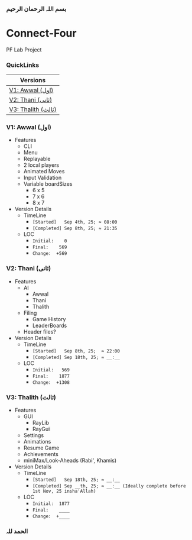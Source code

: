 ### بسم اللہ الرحمان الرحیم

# Connect-Four
PF Lab Project

### **QuickLinks**
| Versions |
| --- |
| [V1: Awwal (اول)](#v1-awwal-اول) |
| [V2: Thani (ثانی)](#v2-thani-ثانی) |
| [V3: Thalith (ثالث)](#v3-thalith-ثالث) |

### **V1: Awwal (اول)**
* Features
  * CLI
  * Menu
  * Replayable
  * 2 local players
  * Animated Moves
  * Input Validation
  * Variable boardSizes
    * 6 x 5
    * 7 x 6
    * 8 x 7
* Version Details
  * TimeLine
    * `[Started]   Sep 4th, 25; ≈ 08:00`
    * `[Completed] Sep 8th, 25; ≈ 21:35`
  * LOC
    * `Initial:    0`
    * `Final:    569`
    * `Change:  +569`

### **V2: Thani (ثانی)**
* Features
  * AI
    * Awwal
    * Thani
    * Thalith
  * Filing
    * Game History
    * LeaderBoards
  * Header files?
* Version Details
  * TimeLine
    * `[Started]   Sep 8th, 25;  ≈ 22:00`
    * `[Completed] Sep 18th, 25; ≈ __:__`
  * LOC
      * `Initial:   569`
      * `Final:    1877`
      * `Change:  +1308`


### **V3: Thalith (ثالث)**
* Features
  * GUI
    * RayLib
    * RayGui
  * Settings
  * Animations
  * Resume Game
  * Achievements
  * miniMax/Look-Aheads (Rabi', Khamis)
* Version Details
  * TimeLine
    * `[Started]   Sep 18th, 25; ≈ __:__`
    * `[Completed] Sep __th, 25; ≈ __:__ (Ideally complete before 1st Nov, 25 insha'Allah)`
  * LOC
    * `Initial:  1877`
    * `Final:    ____`
    * `Change:  +____`
  
### الحمد للہ
